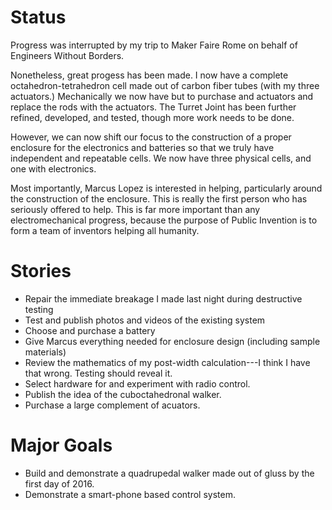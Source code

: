 # Status

Progress was interrupted by my trip to Maker Faire Rome on behalf of Engineers Without Borders.

Nonetheless, great progess has been made.  I now have a complete octahedron-tetrahedron cell made out of
carbon fiber tubes (with my three actuators.) Mechanically we now have but to purchase and actuators and replace the
rods with the actuators.  The Turret Joint has been further refined, developed, and tested, though more work needs to 
be done.

However, we can now shift our focus to the construction of a proper enclosure for the electronics and batteries
so that we truly have independent and repeatable cells.  We now have three physical cells, and one with electronics.

Most importantly, Marcus Lopez is interested in helping, particularly around the construction of the enclosure. This is
really the first person who has seriously offered to help.  This is far more important than any electromechanical 
progress, because the purpose of Public Invention is to form a team of inventors helping all humanity.

# Stories

* Repair the immediate breakage I made last night during destructive testing
* Test and publish photos and videos of the existing system
* Choose and purchase a battery
* Give Marcus everything needed for enclosure design (including sample materials)
* Review the mathematics of my post-width calculation---I think I have that wrong. Testing should reveal it.
* Select hardware for and experiment with radio control.
* Publish the idea of the cuboctahedronal walker.
* Purchase a large complement of acuators.

# Major Goals

* Build and demonstrate a quadrupedal walker made out of gluss by the first day of 2016.
* Demonstrate a smart-phone based control system.
